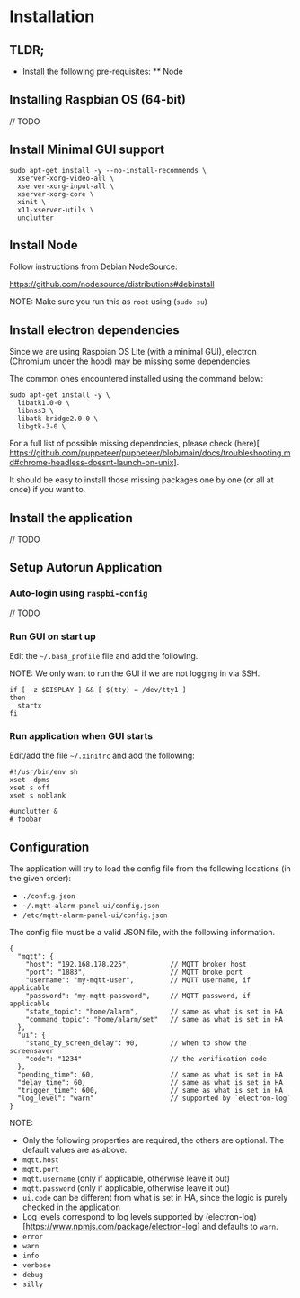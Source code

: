 # Installation

## TLDR;

* Install the following pre-requisites:
** Node

## Installing Raspbian OS (64-bit)

// TODO

## Install Minimal GUI support

```
sudo apt-get install -y --no-install-recommends \
  xserver-xorg-video-all \
  xserver-xorg-input-all \
  xserver-xorg-core \
  xinit \
  x11-xserver-utils \
  unclutter
```

## Install Node

Follow instructions from Debian NodeSource:

https://github.com/nodesource/distributions#debinstall

NOTE: Make sure you run this as `root` using (`sudo su`)

## Install electron dependencies

Since we are using Raspbian OS Lite (with a minimal GUI), electron (Chromium under the hood) may be missing some dependencies.

The common ones encountered installed using the command below:

```
sudo apt-get install -y \
  libatk1.0-0 \
  libnss3 \
  libatk-bridge2.0-0 \
  libgtk-3-0 \
```

For a full list of possible missing dependncies, please check (here)[
https://github.com/puppeteer/puppeteer/blob/main/docs/troubleshooting.md#chrome-headless-doesnt-launch-on-unix].

It should be easy to install those missing packages one by one (or all at once) if you want to.

## Install the application

// TODO

## Setup Autorun Application

### Auto-login using `raspbi-config`

// TODO

### Run GUI on start up

Edit the `~/.bash_profile` file and add the following.

NOTE: We only want to run the GUI if we are not logging in via SSH.

```
if [ -z $DISPLAY ] && [ $(tty) = /dev/tty1 ]
then
  startx
fi
```

### Run application when GUI starts

Edit/add the file `~/.xinitrc` and add the following:

```
#!/usr/bin/env sh
xset -dpms
xset s off
xset s noblank

#unclutter &
# foobar
```

## Configuration

The application will try to load the config file from the following locations (in the given order):

* `./config.json`
* `~/.mqtt-alarm-panel-ui/config.json`
* `/etc/mqtt-alarm-panel-ui/config.json`

The config file must be a valid JSON file, with the following information.

```
{
  "mqtt": {
    "host": "192.168.178.225",          // MQTT broker host
    "port": "1883",                     // MQTT broke port
    "username": "my-mqtt-user",         // MQTT username, if applicable
    "password": "my-mqtt-password",     // MQTT password, if applicable
    "state_topic": "home/alarm",        // same as what is set in HA
    "command_topic": "home/alarm/set"   // same as what is set in HA
  },
  "ui": {
    "stand_by_screen_delay": 90,        // when to show the screensaver
    "code": "1234"                      // the verification code
  },
  "pending_time": 60,                   // same as what is set in HA
  "delay_time": 60,                     // same as what is set in HA
  "trigger_time": 600,                  // same as what is set in HA
  "log_level": "warn"                   // supported by `electron-log`
}
```

NOTE:
* Only the following properties are required, the others are optional. The default values are as above.
 * `mqtt.host`
 * `mqtt.port`
 * `mqtt.username` (only if applicable, otherwise leave it out)
 * `mqtt.password` (only if applicable, otherwise leave it out)
 * `ui.code` can be different from what is set in HA, since the logic is purely checked in the application
* Log levels correspond to log levels supported by (electron-log)[https://www.npmjs.com/package/electron-log] and defaults to `warn`.
 * `error`
 * `warn`
 * `info`
 * `verbose`
 * `debug`
 * `silly`